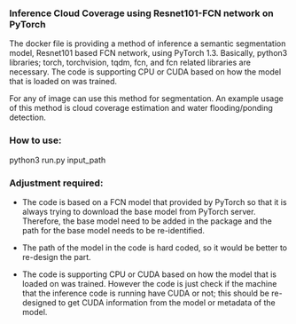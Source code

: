 ### Inference Cloud Coverage using Resnet101-FCN network on PyTorch

The docker file is providing a method of inference a semantic segmentation model, Resnet101 based FCN network, using PyTorch 1.3. Basically, python3 libraries; torch, torchvision, tqdm, fcn, and fcn related libraries are necessary. The code is supporting CPU or CUDA based on how the model that is loaded on was trained.

For any of image can use this method for segmentation. An example usage of this method is cloud coverage estimation and water flooding/ponding detection.

### How to use:

python3 run.py input_path

### Adjustment required:

- The code is based on a FCN model that provided by PyTorch so that it is always trying to download the base model from PyTorch server. Therefore, the base model need to be added in the package and the path for the base model needs to be re-identified.

- The path of the model in the code is hard coded, so it would be better to re-design the part.

- The code is supporting CPU or CUDA based on how the model that is loaded on was trained. However the code is just check if the machine that the inference code is running have CUDA or not; this should be re-designed to get CUDA information from the model or metadata of the model.
